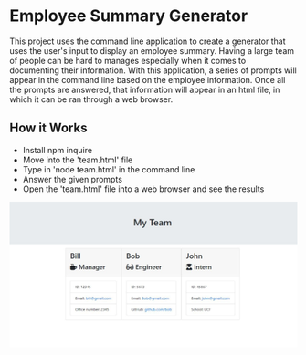 # Employee Summary Generator

This project uses the command line application to create a generator that uses the user's input to display an employee summary. Having a large team of people can be hard to manages especially when it comes to documenting their information. With this application, a series of prompts will appear in the command line based on the employee information. Once all the prompts are answered, that information will appear in an html file, in which it can be ran through a web browser.

## How it Works
- Install npm inquire
- Move into the 'team.html' file
- Type in 'node team.html' in the command line
- Answer the given prompts
- Open the 'team.html' file into a web browser and see the results

![](./images/screenshot.JPG)
